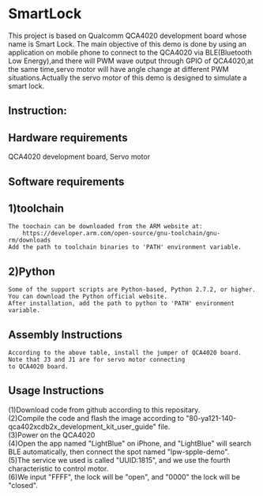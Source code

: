 SmartLock
=====================================================================
  This project is based on Qualcomm QCA4020 development board whose name is Smart Lock. The main objective of this demo is done
  by using an application on mobile phone to connect to the QCA4020 via BLE(Bluetooth Low Energy),and there will PWM wave output
  through GPIO of QCA4020,at the same time,servo motor will have angle change at different PWM situations.Actually the servo motor
  of this demo is designed to simulate a smart lock.  


Instruction:
----------------------

Hardware requirements
--------------
  QCA4020 development board, Servo motor  

Software requirements
--------  
1)toolchain
--
    The toochain can be downloaded from the ARM website at:  
        https://developer.arm.com/open-source/gnu-toolchain/gnu-rm/downloads   
    Add the path to toolchain binaries to 'PATH' environment variable.  
	  
2)Python
--
    Some of the support scripts are Python-based, Python 2.7.2, or higher. You can download the Python official website.
    After installation, add the path to python to 'PATH' environment variable.  

Assembly Instructions
-----------------------------------------------------------------------------
    According to the above table, install the jumper of QCA4020 board. Note that J3 and J1 are for servo motor connecting
	to QCA4020 board.  

Usage Instructions
--------------------------
(1)Download code from github according to this repositary.  
(2)Compile the code and flash the image according to "80-ya121-140-qca402xcdb2x_development_kit_user_guide" file.  
(3)Power on the QCA4020  
(4)Open the app named "LightBlue" on iPhone, and "LightBlue" will search BLE automatically, then connect the spot named "lpw-spple-demo".  
(5)The service we used is called "UUID:1815", and we use the fourth characteristic to control motor.  
(6)We input "FFFF", the lock will be "open", and "0000" the lock will be "closed".  
